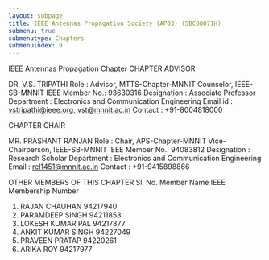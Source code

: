 ```yaml
---
layout: subpage
title: IEEE Antennas Propagation Society (AP03) (SBC08071H)
submenu: true
submenutype: Chapters
submenuindex: 9
---
```


IEEE Antennas Propagation Chapter
CHAPTER ADVISOR

DR. V.S. TRIPATHI 
Role           : Advisor, MTTS-Chapter-MNNIT
                 Counselor, IEEE-SB-MNNIT 
IEEE Member No.: 93630316 
Designation    : Associate Professor 
Department     : Electronics and Communication Engineering 
Email id       : vstripathi@ieee.org, vst@mnnit.ac.in
Contact        : +91-8004818000

CHAPTER CHAIR

MR. PRASHANT RANJAN
Role           : Chair, APS-Chapter-MNNIT
                 Vice-Chairperson, IEEE-SB-MNNIT
IEEE Member No.: 94083812
Designation    : Research Scholar
Department     : Electronics and Communication Engineering
Email          : rel1451@mnnit.ac.in
Contact        : +91-9415898866

OTHER MEMBERS OF THIS CHAPTER
Sl. No. 	Member Name 	IEEE Membership Number
1. 	RAJAN CHAUHAN 	94217940
2. 	PARAMDEEP SINGH 	94211853
3. 	LOKESH KUMAR PAL 	94217877
4. 	ANKIT KUMAR SINGH 	94227049
5. 	PRAVEEN PRATAP 	94220261
6. 	ARIKA ROY 	94217977